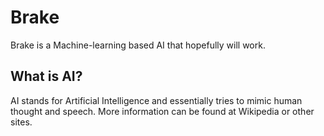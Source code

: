# Brake
Brake is a Machine-learning based AI that hopefully will work.
## What is AI?
AI stands for Artificial Intelligence and essentially tries to mimic human thought and speech. More information can be found at Wikipedia or other sites.
